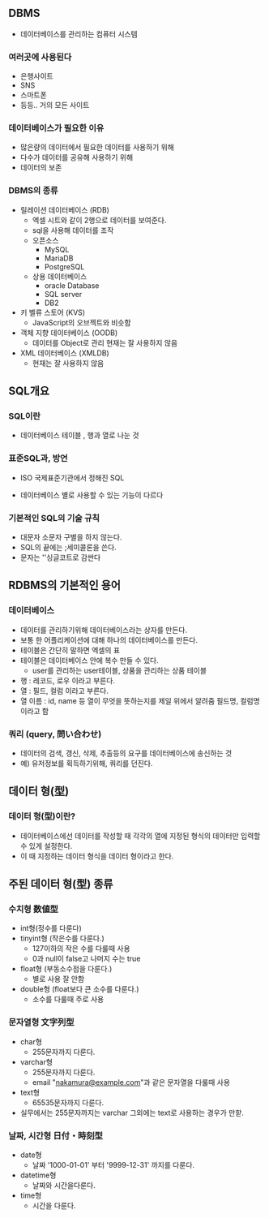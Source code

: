 ## DBMS
- 데이터베이스를 관리하는 컴퓨터 시스템

### 여러곳에 사용된다
- 은행사이트
- SNS
- 스마트폰
- 등등.. 거의 모든 사이트

### 데이터베이스가 필요한 이유
- 많은량의 데이터에서 필요한 데이터를 사용하기 위해
- 다수가 데이터를 공유해 사용하기 위해
- 데이터의 보존

### DBMS의 종류
- 릴레이션 데이터베이스 (RDB)
  - 엑셀 시트와 같이 2행으로 데이터를 보여준다.
  - sql을 사용해 데이터를 조작
  - 오픈소스
    - MySQL
    - MariaDB
    - PostgreSQL
  - 상용 데이터베이스
    - oracle Database
    - SQL server
    - DB2
- 키 벨류 스토어 (KVS)
  - JavaScript의 오브젝트와 비슷함
- 객체 지향 데이터베이스 (OODB)
  - 데이터를 Object로 관리 현재는 잘 사용하지 않음
- XML 데이터베이스 (XMLDB)
  - 현재는 잘 사용하지 않음

## SQL개요

### SQL이란
- 데이터베이스 테이블 , 행과 열로 나눈 것
### 표준SQL과, 방언
- ISO 국제표준기관에서 정해진 SQL

- 데이터베이스 별로 사용할 수 있는 기능이 다르다
### 기본적인 SQL의 기술 규칙
- 대문자 소문자 구별을 하지 않는다.
- SQL의 끝에는 ;세미콜론을 쓴다.
- 문자는 ''싱글코트로 감싼다

## RDBMS의 기본적인 용어

### 데이터베이스
- 데이터를 관리하기위해 데이터베이스라는 상자를 만든다.
- 보통 한 어플리케이션에 대해 하나의 데이터베이스를 만든다.
- 테이블은 간단히 말하면 엑셀의 표
- 테이블은 데이터베이스 안에 복수 만들 수 있다.
  - user를 관리하는 user테이블, 상품을 관리하는 상품 테이블 
- 행 : 레코드, 로우 이라고 부른다. 
- 열 : 필드, 컬럼 이라고 부른다.
- 열 이름 : id, name 등 열이 무엇을 뜻하는지를 제일 위에서 알려줌 필드명, 컬럼명 이라고 함

### 쿼리 (query, 問い合わせ)
- 데이터의 검색, 갱신, 삭제, 추출등의 요구를 데이터베이스에 송신하는 것
- 예) 유저정보를 획득하기위해, 쿼리를 던진다.

## 데이터 형(型)

### 데이터 형(型)이란?
- 데이터베이스에선 데이터를 작성할 때 각각의 열에 지정된 형식의 데이터만 입력할 수 있게 설정한다.
- 이 때 지정하는 데이터 형식을 데이터 형이라고 한다.
## 주된 데이터 형(型) 종류
### 수치형 数値型
- int형(정수를 다룬다)
- tinyint형 (작은수를 다룬다.)
  - 127이하의 작은 수를 다룰때 사용
  - 0과 null이 false고 나머지 수는 true
- float형 (부동소수점을 다룬다.)
  - 별로 사용 잘 안함
- double형 (float보다 큰 소수를 다룬다.)
  - 소수를 다룰때 주로 사용
### 문자열형 文字列型
- char형
  - 255문자까지 다룬다.
- varchar형
  - 255문자까지 다룬다.
  - email "nakamura@example.com"과 같은 문자열을 다룰때 사용
- text형
  - 65535문자까지 다룬다.
- 실무에서는 255문자까지는 varchar 그외에는 text로 사용하는 경우가 만핟.
### 날짜, 시간형 日付・時刻型
- date형
  - 날짜 '1000-01-01' 부터 '9999-12-31' 까지를 다룬다.
- datetime형
  - 날짜와 시간을다룬다.
- time형
  - 시간을 다룬다.




